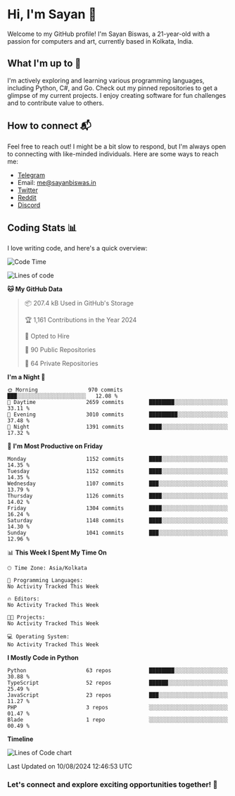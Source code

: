 # Hi, I'm Sayan 👋

Welcome to my GitHub profile! I'm Sayan Biswas, a 21-year-old with a passion for computers and art, currently based in Kolkata, India.

## What I'm up to 🚀

I'm actively exploring and learning various programming languages, including Python, C#, and Go. Check out my pinned repositories to get a glimpse of my current projects. I enjoy creating software for fun challenges and to contribute value to others.

## How to connect 📬

Feel free to reach out! I might be a bit slow to respond, but I'm always open to connecting with like-minded individuals. Here are some ways to reach me:

- [Telegram](https://t.me/dank_as_fuck)
- Email: [me@sayanbiswas.in](mailto:me@sayanbiswas.in)
- [Twitter](https://twitter.com/TheDankDel)
- [Reddit](https://www.reddit.com/user/dank_as_fuck_/)
- [Discord](https://discordapp.com/users/506536929152466945)

## Coding Stats 📊

I love writing code, and here's a quick overview:

<!--START_SECTION:waka-->
![Code Time](http://img.shields.io/badge/Code%20Time-1%2C652%20hrs%2017%20mins-blue)

![Lines of code](https://img.shields.io/badge/From%20Hello%20World%20I%27ve%20Written-5.9%20million%20lines%20of%20code-blue)

**🐱 My GitHub Data** 

> 📦 207.4 kB Used in GitHub's Storage 
 > 
> 🏆 1,161 Contributions in the Year 2024
 > 
> 💼 Opted to Hire
 > 
> 📜 90 Public Repositories 
 > 
> 🔑 64 Private Repositories 
 > 
**I'm a Night 🦉** 

```text
🌞 Morning                970 commits         ███░░░░░░░░░░░░░░░░░░░░░░   12.08 % 
🌆 Daytime                2659 commits        ████████░░░░░░░░░░░░░░░░░   33.11 % 
🌃 Evening                3010 commits        █████████░░░░░░░░░░░░░░░░   37.48 % 
🌙 Night                  1391 commits        ████░░░░░░░░░░░░░░░░░░░░░   17.32 % 
```
📅 **I'm Most Productive on Friday** 

```text
Monday                   1152 commits        ████░░░░░░░░░░░░░░░░░░░░░   14.35 % 
Tuesday                  1152 commits        ████░░░░░░░░░░░░░░░░░░░░░   14.35 % 
Wednesday                1107 commits        ███░░░░░░░░░░░░░░░░░░░░░░   13.79 % 
Thursday                 1126 commits        ████░░░░░░░░░░░░░░░░░░░░░   14.02 % 
Friday                   1304 commits        ████░░░░░░░░░░░░░░░░░░░░░   16.24 % 
Saturday                 1148 commits        ████░░░░░░░░░░░░░░░░░░░░░   14.30 % 
Sunday                   1041 commits        ███░░░░░░░░░░░░░░░░░░░░░░   12.96 % 
```


📊 **This Week I Spent My Time On** 

```text
🕑︎ Time Zone: Asia/Kolkata

💬 Programming Languages: 
No Activity Tracked This Week

🔥 Editors: 
No Activity Tracked This Week

🐱‍💻 Projects: 
No Activity Tracked This Week

💻 Operating System: 
No Activity Tracked This Week
```

**I Mostly Code in Python** 

```text
Python                   63 repos            ████████░░░░░░░░░░░░░░░░░   30.88 % 
TypeScript               52 repos            ██████░░░░░░░░░░░░░░░░░░░   25.49 % 
JavaScript               23 repos            ███░░░░░░░░░░░░░░░░░░░░░░   11.27 % 
PHP                      3 repos             ░░░░░░░░░░░░░░░░░░░░░░░░░   01.47 % 
Blade                    1 repo              ░░░░░░░░░░░░░░░░░░░░░░░░░   00.49 % 
```



**Timeline**

![Lines of Code chart](https://raw.githubusercontent.com/Dank-del/Dank-del/main/assets/bar_graph.png)


 Last Updated on 10/08/2024 12:46:53 UTC
<!--END_SECTION:waka-->

### Let's connect and explore exciting opportunities together! 🚀
